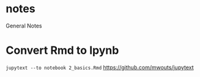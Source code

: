# notes
General Notes

# Convert Rmd to Ipynb
`jupytext --to notebook 2_basics.Rmd` 
https://github.com/mwouts/jupytext
